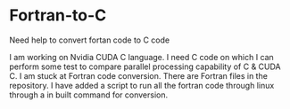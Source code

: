 # Fortran-to-C
Need help to convert fortan code to C code

I am working on Nvidia CUDA C language. I need C code on which I can perform some test to compare parallel processing capability of C & CUDA C. I am stuck at Fortran code conversion. There are Fortran files in the repository. I have added a script to run all the fortran code through linux through a in built command for conversion.
